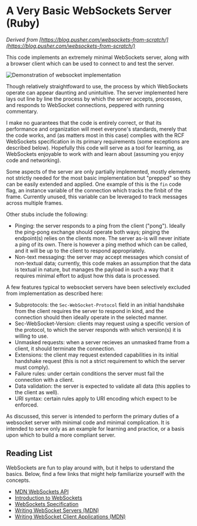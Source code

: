 # A Very Basic WebSockets Server (Ruby)
*Derived from [https://blog.pusher.com/websockets-from-scratch/](https://blog.pusher.com/websockets-from-scratch/)*

This code implements an extremely minimal WebSockets server, along with a browser client which can be used to connect to and test the server. 

![Demonstration of websocket implementation](http://mberlove.com/media/ws.gif)

Though relatively straightfoward to use, the process by which WebSockets operate can appear daunting and unintuitive. The server implemented here lays out line by line the process by which the server accepts, processes, and responds to WebSocket connections, peppered with running commentary.

I make no guarantees that the code is entirely correct, or that its performance and organization will meet everyone's standards, merely that the code works, and (as matters most in this case) complies with the RCF WebSockets specification in its primary requirements (some exceptions are described below). Hopefully this code will serve as a tool for learning, as WebSockets enjoyable to work with and learn about (assuming you enjoy code and networking).

Some aspects of the server are only partially implemented, mostly elements not strictly needed for the most basic implementation but "prepped" so they can be easily extended and applied. One example of this is the `fin` code flag, an instance variable of the connection which tracks the finbit of the frame. Currently unused, this variable can be leveraged to track messages across multiple frames.

Other stubs include the following:
- Pinging: the server responds to a ping from the client ("pong"). Ideally the ping-pong exchange should operate both ways; pinging the endpoint(s) relies on the clients more. The server as-is will never initiate a ping of its own. There is however a ping method which can be called, and it will be up to the client to respond appropriately.
- Non-text messaging: the server may accept messages which consist of non-textual data; currently, this code makes an assumption that the data is textual in nature, but manages the payload in such a way that it requires minimal effort to adjust how this data is processed.

A few features typical to websocket servers have been selectively excluded from implementation as described here:
- Subprotocols: the `Sec-WebSocket-Protocol` field in an initial handshake from the client requires the server to respond in kind, and the connection should then ideally operate in the selected manner. 
- Sec-WebSocket-Version: clients may request using a specific version of the protocol, to which the server responds with which version(s) it is willing to use.
- Unmasked requests: when a server recieves an unmasked frame from a client, it should terminate the connection.
- Extensions: the client may request extended capabilities in its initial handshake request (this is not a strict requirement to which the server must comply). 
- Failure rules: under certain conditions the server must fail the connection with a client.
- Data validation: the server is expected to validate all data (this applies to the client as well).
- URI syntax: certain rules apply to URI encoding which expect to be enforced.

As discussed, this server is intended to perform the primary duties of a websocket server with minimal code and minimal complication. It is intended to serve only as an example for learning and practice, or a basis upon which to build a more compliant server. 

## Reading List
WebSockets are fun to play around with, but it helps to uderstand the basics. Below, find a few links that might help familiarize yourself with the concepts.
- [MDN WebSockets API](https://developer.mozilla.org/en-US/docs/Web/API/WebSockets_API)
- [Introduction to WebSockets](https://www.linode.com/docs/development/introduction-to-websockets/)
- [WebSockets Specification](https://tools.ietf.org/html/rfc6455)
- [Writing WebSocket Servers (MDN)](https://developer.mozilla.org/en-US/docs/Web/API/WebSockets_API/Writing_WebSocket_servers)
- [Writing WebSocket Client Applications (MDN)](https://developer.mozilla.org/en-US/docs/Web/API/WebSockets_API/Writing_WebSocket_client_applications)
